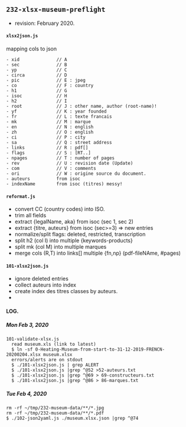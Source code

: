 ## `232-xlsx-museum-preflight`

- revision: February 2020.

#### `xlsx2json.js`

mapping cols to json

```
- xid              // A
- sec              // B
- yp               // C
- circa            // D
- pic              // E : jpeg
- co               // F : country
- h1               // G
- isoc             // H
- h2               // I
- root             // J : other name, author (root-name)!
- yf               // K : year founded
- fr               // L : texte francais
- mk               // M : marque
- en               // N : english
- zh               // O : english
- ci               // P : city
- sa               // Q : street address
- links            // R : pdf[]
- flags            // S : [RT..]
- npages           // T : number of pages
- rev              // U : revision date (Update)
- com              // V : comments
- ori              // W : origine source du document.
- auteurs          from isoc
- indexName        from isoc (titres) messy!
```

#### `reformat.js`
- convert CC (country codes) into ISO.
- trim all fields
- extract {legalName, aka} from isoc (sec 1, sec 2)
- extract {titre, auteurs} from isoc (sec>=3) => new entries
- normalize/split flags: deleted, restricted, transcription
- split h2 (col I) into multiple {keywords-products}
- split mk (col M) into multiple marques
- merge cols (R,T) into links[] multiple {fn,np} (pdf-fileNAme, #pages)

#### `101-xlsx2json.js`

- ignore deleted entries
- collect auteurs into index
- create index des titres classes by auteurs.
-





#### LOG.

##### Mon Feb 3, 2020
```
101-validate-xlsx.js
  read museum.xls (link to latest)
  $ ln -sf 0-Heating-Museum-from-start-to-31-12-2019-FRENCN-20200204.xlsx museum.xlsx
  errors/alerts are on stdout
  $ ./101-xlsx2json.js | grep ALERT
  $ ./101-xlsx2json.js |grep ^@52 >52-auteurs.txt
  $ ./101-xlsx2json.js |grep ^@69 > 69-constructeurs.txt
  $ ./101-xlsx2json.js |grep ^@86 > 86-marques.txt
```

##### Tue Feb 4, 2020
```
rm -rf ~/tmp/232-museum-data/**/*.jpg
rm -rf ~/tmp/232-museum-data/**/*.pdf
$ ./102-json2yaml.js ./museum.xlsx.json |grep ^@74
```
